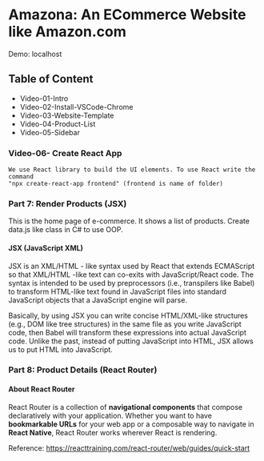 # Amazona: An ECommerce Website like Amazon.com
Demo: localhost
## Table of Content

 - Video-01-Intro
 - Video-02-Install-VSCode-Chrome
 - Video-03-Website-Template
 - Video-04-Product-List
 - Video-05-Sidebar
 ### Video-06- Create React App
    We use React library to build the UI elements. To use React write the command 
    "npx create-react-app frontend" (frontend is name of folder)

### Part 7: Render Products (JSX)
This is the home page of e-commerce. It shows a list of products.
Create data.js like class in C# to use OOP.

#### JSX (JavaScript XML)
JSX is an XML/HTML - like syntax used by React that extends ECMAScript so that XML/HTML -like text can co-exits with JavaScript/React code. The syntax is intended to be used by preprocessors (i.e., transpilers like Babel) to transform HTML-like text found in JavaScript files into standard JavaScript objects that a JavaScript engine will parse.

Basically, by using JSX you can write concise HTML/XML-like structures (e.g., DOM like tree structures) in the same file as you write JavaScript code, then Babel will transform these expressions into actual JavaScript code. Unlike the past, instead of putting JavaScript into HTML, JSX allows us to put HTML into JavaScript.

### Part 8: Product Details (React Router)
#### About React Router
React Router is a collection of **navigational components** that compose declaratively with your application. Whether you want to have **bookmarkable URLs** for your web app or a composable way to navigate in **React Native**, React Router works wherever React is rendering.

Reference: https://reacttraining.com/react-router/web/guides/quick-start